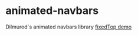 # animated-navbars
Dilmurod`s animated navbars library
[fixedTop demo](https://codepen.io/Dilmurod99/pen/vqgBXq)
